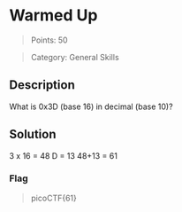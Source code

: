 # Warmed Up

> Points: 50

> Category: General Skills

## Description
What is 0x3D (base 16) in decimal (base 10)?

## Solution
3 x 16 = 48
D = 13
48+13 = 61
### Flag
> picoCTF{61}
